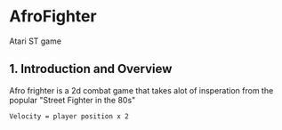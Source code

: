 # AfroFighter

Atari ST game 
## 1. Introduction and Overview

Afro frighter is a 2d combat game that takes alot of insperation from the popular "Street Fighter in the 80s"

`Velocity = player position x 2`
